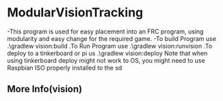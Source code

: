 # ModularVisionTracking
-This program is used for easy placement into an FRC program, using modularity and easy change for the required game.
-To build Program use .\gradlew vision:build .To Run Program use .\gradlew vision:runvision .To deploy to a tinkerboard or pi us .\gradlew vision:deploy  Note that when using tinkerboard deploy might not work to OS, you might need to use Raspbian ISO properly installed to the sd

## More Info(vision)
